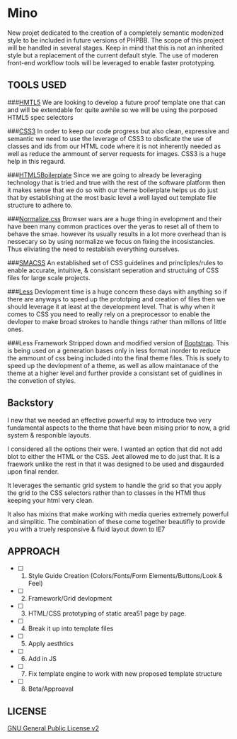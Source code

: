 # Mino

New projet dedicated to the creation of a completely semantic modenized style to be included in future versions of PHPBB. The scope of this project will be handled in several stages. Keep in mind that this is not an inherited style but a replacement of the current default style. The use of moderen front-end workflow tools will be leveraged to enable faster prototyping.

## TOOLS USED

###[HMTL5](http://www.w3.org/html/logo/ "HTML5")
We are looking to develop a future proof template one that can and will be extendable for quite awhile so we will be using the porposed HTML5 spec selectors

###[CSS3](http://www.w3.org/Style/CSS/ "CSS3")
In order to keep our code progress but also clean, expressive and semantic we need to use the leverage of CSS3 to obsficate the use of classes and ids from our HTML code where it is not inherently needed as well as reduce the ammount of server requests for images. CSS3 is a huge help in this regaurd.

###[HTML5Boilerplate](http://html5boilerplate.com/ "HMTL5Boilerplate")
Since we are going to already be leveraging technology that is tried and true with the rest of the software platform then it makes sense that we do so with our theme boilerplate helps us do just that by establishing at the most basic level a well layed out template file structure to adhere to.

###[Normalize.css](http://necolas.github.io/normalize.css/ "Normalize.css")
Browser wars are a huge thing in evelopment and their have been many common practices over the yeras to reset all of them to behave the smae. however its usually results in a lot more overhead than is nessecary so by using normalize we focus on fixing the incosistancies. Thus eliviating the need to restablish everything ourselves.

###[SMACSS](http://smacss.com/ "SMACSS")
An established set of CSS guidelines and princliples/rules to enable accurate, intuitive, & consistant seperation and structuing of CSS files for large scale projects.

###[Less](http://lesscss.org/ "Less")
Devlopment time is a huge concern these days with anything so if there are anyways to speed up the prototping and creation of files then we should leverage it at least at the development level. That is why when it comes to CSS you need to really rely on a preprocessor to enable the devloper to make broad strokes to handle things rather than millons of little ones.

###Less Framework
Stripped down and modified version of [Bootstrap](http://getbootstrap.com/ "Bootstrap"). This is being used on a generation bases only in less format inorder to reduce the ammount of css being included into the final theme files. This is soely to speed up the devlopment of a theme, as well as allow maintanace of the theme at a higher level and further provide a consistant set of guidlines in the convetion of styles.

## Backstory
I new that we needed an effective powerful way to introduce two very fundamental aspects to the theme that have been mising prior to now, a grid system & responible layouts. 

I considered all the options their were. I wanted an option that did not add blot to either the HTML or the CSS. Jeet allowed me to do just that. It is a fraework unlike the rest in that it was designed to be used and disgaurded upon final render. 

It leverages the semantic grid system to handle the grid so that you apply the grid to the CSS selectors rather than to classes in the HTMl thus keeping your html very clean. 

It also has mixins that make working with media queries extremely powerful and simplitic. The combination of these come together beautifly to provide you with a truely responsive & fluid layout down to IE7

## APPROACH

- [ ] 1. Style Guide Creation (Colors/Fonts/Form Elements/Buttons/Look & Feel)
- [ ] 2. Framework/Grid devlopment
- [ ] 3. HTML/CSS prototyping of static area51 page by page.
- [ ] 4. Break it up into template files
- [ ] 5. Apply aesthtics
- [ ] 6. Add in JS
- [ ] 7. Fix template engine to work with new proposed template structure
- [ ] 8. Beta/Approaval

## LICENSE
[GNU General Public License v2](http://opensource.org/licenses/gpl-2.0.php)